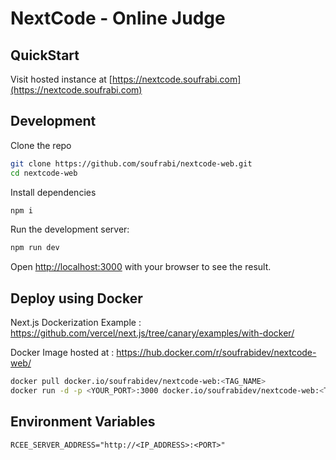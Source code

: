 # NextCode - Online Judge


## QuickStart

Visit hosted instance at [https://nextcode.soufrabi.com](https://nextcode.soufrabi.com)

## Development

Clone the repo
```sh
git clone https://github.com/soufrabi/nextcode-web.git
cd nextcode-web
```

Install dependencies
```sh
npm i
```

Run the development server:
```sh
npm run dev
```

Open [http://localhost:3000](http://localhost:3000) with your browser to see the result.


## Deploy using Docker

Next.js Dockerization Example : <https://github.com/vercel/next.js/tree/canary/examples/with-docker/>

Docker Image hosted at : <https://hub.docker.com/r/soufrabidev/nextcode-web/>

```sh
docker pull docker.io/soufrabidev/nextcode-web:<TAG_NAME>
docker run -d -p <YOUR_PORT>:3000 docker.io/soufrabidev/nextcode-web:<TAG_NAME>
```

## Environment Variables

```
RCEE_SERVER_ADDRESS="http://<IP_ADDRESS>:<PORT>"
```

